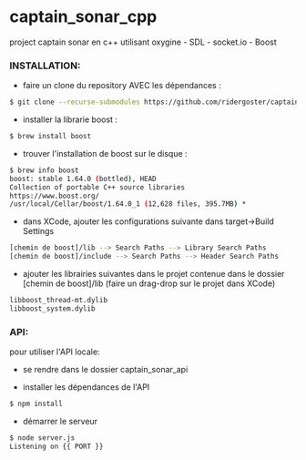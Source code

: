 # captain_sonar_cpp
project captain sonar en c++ utilisant oxygine - SDL - socket.io - Boost

### INSTALLATION:

- faire un clone du repository AVEC les dépendances :

```sh
$ git clone --recurse-submodules https://github.com/ridergoster/captain_sonar_cpp.git
```

- installer la librarie boost :

```sh
$ brew install boost
```

- trouver l'installation de boost sur le disque :

```sh
$ brew info boost
boost: stable 1.64.0 (bottled), HEAD
Collection of portable C++ source libraries
https://www.boost.org/
/usr/local/Cellar/boost/1.64.0_1 (12,628 files, 395.7MB) *
```

- dans XCode, ajouter les configurations suivante dans target->Build Settings
```sh
[chemin de boost]/lib --> Search Paths --> Library Search Paths  
[chemin de boost]/include --> Search Paths --> Header Search Paths  
```

- ajouter les librairies suivantes dans le projet contenue dans le dossier [chemin de boost]/lib (faire un drag-drop sur le projet dans XCode)

```sh
libboost_thread-mt.dylib
libboost_system.dylib
```

### API:

pour utiliser l'API locale:

- se rendre dans le dossier captain_sonar_api

- installer les dépendances de l'API
```sh
$ npm install
```

- démarrer le serveur
```sh
$ node server.js
Listening on {{ PORT }}
```

